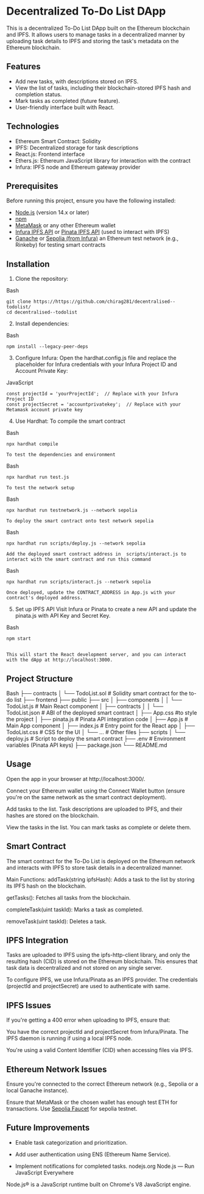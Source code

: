 # Decentralized To-Do List DApp

This is a decentralized To-Do List DApp built on the Ethereum blockchain and IPFS. It allows users to manage tasks in a decentralized manner by uploading task details to IPFS and storing the task's metadata on the Ethereum blockchain.

## Features

- Add new tasks, with descriptions stored on IPFS.
- View the list of tasks, including their blockchain-stored IPFS hash and completion status.
- Mark tasks as completed (future feature).
- User-friendly interface built with React.

## Technologies

- Ethereum Smart Contract: Solidity
- IPFS: Decentralized storage for task descriptions
- React.js: Frontend interface
- Ethers.js: Ethereum JavaScript library for interaction with the contract
- Infura: IPFS node and Ethereum gateway provider

## Prerequisites

Before running this project, ensure you have the following installed:

- [Node.js](https://nodejs.org/) (version 14.x or later)
- [npm](https://www.npmjs.com/)
- [MetaMask](https://metamask.io/) or any other Ethereum wallet
- [Infura IPFS API](https://infura.io/product/ipfs)  or [Pinata IPFS API](https://app.pinata.cloud/developers/api-keys) (used to interact with IPFS)
- [Ganache](https://www.trufflesuite.com/ganache) or [Sepolia (from Infura)](https://app.infura.io) an Ethereum test network (e.g., Rinkeby) for testing smart contracts

## Installation

1. Clone the repository:
    
Bash

    git clone https://https://github.com/chirag281/decentralised--todolist/
    cd decentralised--todolist
    

2. Install dependencies:
    
Bash

    npm install --legacy-peer-deps
    

3. Configure Infura:
    Open the hardhat.config.js file and replace the placeholder for Infura credentials with your Infura Project ID and Account Private Key:

    
JavaScript

    const projectId = 'yourProjectId';  // Replace with your Infura Project ID
    const projectSecret = 'accountprivatekey';  // Replace with your Metamask account private key
    
4. Use Hardhat:
    To compile the smart contract
    
Bash

    npx hardhat compile
    
    To test the dependencies and environment
    
Bash

    npx hardhat run test.js 
    
    To test the network setup
    
Bash

    npx hardhat run testnetwork.js --network sepolia
    
    To deploy the smart contract onto test network sepolia
    
Bash

    npx hardhat run scripts/deploy.js --network sepolia
    
    Add the deployed smart contract address in  scripts/interact.js to interact with the smart contract and run this command
    
Bash

    npx hardhat run scripts/interact.js --network sepolia
    
    Once deployed, update the CONTRACT_ADDRESS in App.js with your contract's deployed address.

5. Set up IPFS API
    Visit Infura or Pinata to create a new API and update the pinata.js with API Key and Secret Key.
    


    
Bash

    npm start
    

    This will start the React development server, and you can interact with the dApp at http://localhost:3000.

## Project Structure
Bash
├── contracts
│   └── TodoList.sol         # Solidity smart contract for the to-do list
├── frontend
    ├── public
    ├── src
    │   ├── components
    │   │   └── TodoList.js      # Main React component
    │   ├── contracts
    │   │   └── TodoList.json    # ABI of the deployed smart contract
    │   ├── App.css              #to style the project
    │   ├── pinata.js            # Pinata API integration code
    │   ├── App.js               # Main App component
    │   ├── index.js             # Entry point for the React app
    │   ├── TodoList.css         # CSS for the UI
    │   └── ...                  # Other files
    ├── scripts
    │   └── deploy.js            # Script to deploy the smart contract
    ├── .env                     # Environment variables (Pinata API keys)
    ├── package.json
    └── README.md

## Usage
Open the app in your browser at http://localhost:3000/.

Connect your Ethereum wallet using the Connect Wallet button (ensure you're on the same network as the smart contract deployment).

Add tasks to the list. Task descriptions are uploaded to IPFS, and their hashes are stored on the blockchain.

View the tasks in the list. You can mark tasks as complete or delete them.

## Smart Contract
The smart contract for the To-Do List is deployed on the Ethereum network and interacts with IPFS to store task details in a decentralized manner.

Main Functions:
addTask(string ipfsHash): Adds a task to the list by storing its IPFS hash on the blockchain.

getTasks(): Fetches all tasks from the blockchain.

completeTask(uint taskId): Marks a task as completed.

removeTask(uint taskId): Deletes a task.
## IPFS Integration
Tasks are uploaded to IPFS using the ipfs-http-client library, and only the resulting hash (CID) is stored on the Ethereum blockchain. This ensures that task data is decentralized and not stored on any single server.

To configure IPFS, we use Infura/Pinata as an IPFS provider. The credentials (projectId and projectSecret) are used to authenticate with same.

## IPFS Issues
If you're getting a 400 error when uploading to IPFS, ensure that:

You have the correct projectId and projectSecret from Infura/Pinata.
The IPFS daemon is running if using a local IPFS node.

You're using a valid Content Identifier (CID) when accessing files via IPFS.
## Ethereum Network Issues
Ensure you're connected to the correct Ethereum network (e.g., Sepolia or a local Ganache instance).

Ensure that MetaMask or the chosen wallet has enough test ETH for transactions. Use [Sepolia Faucet](https://cloud.google.com/application/web3/faucet/ethereum/sepolia) for sepolia testnet.
## Future Improvements
- Enable task categorization and prioritization.

- Add user authentication using ENS (Ethereum Name Service).

- Implement notifications for completed tasks.
nodejs.org
Node.js — Run JavaScript Everywhere

Node.js® is a JavaScript runtime built on Chrome's V8 JavaScript engine.

